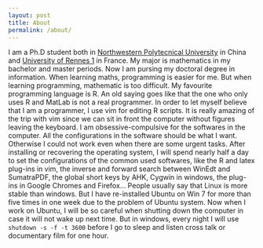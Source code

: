 ```yaml
---
layout: post
title: About
permalink: /about/
---
```


I am a Ph.D student both in [Northwestern Polytecnical University](http://en.nwpu.edu.cn/) in China and [University of
Rennes 1](https://www.univ-rennes1.fr/) in France. My major is
mathematics in my bachelor and master periods. Now I am pursing my doctoral degree in information. When learning maths, 
programming is easier for me. But when learning programming, mathematic is too difficult. My favourite programming language is
R. An old saying goes like that the one who only uses R and MatLab is not a real programmer. In order to let myself 
believe that I am a programmer, I use vim for editing R scripts. It is really amazing of the trip with vim since we can sit in
front the computer without figures leaving the keyboard. I am obsessive-compulsive for the softwares in the computer. All the  configurations in the software should be what I want. Otherwise I could not work even when there are some urgent tasks. After 
installing or recovering the operating system, I will spend nearly half a day to set the configurations of the common used 
softwares, like the R and latex plug-ins in vim, the inverse and forward search between WinEdt and SumatraPDF, the 
global short keys by AHK, Cygwin in windows, the plug-ins in Google Chromes and Firefox... People usually say that Linux is more
stable than windows. But I have re-installed Ubuntu on Win 7 for  more than five times in one week due to the problem of Ubuntu 
system. Now when I work on Ubuntu, I will be so careful when shutting down the computer in case it will not wake up next time. 
But in windows, every night I will use `shutdown -s -f -t 3600` before I go to sleep and listen  cross talk or documentary film
for one hour.





